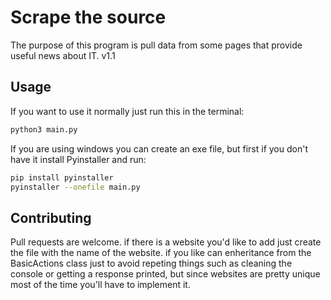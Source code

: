 # Scrape the source

The purpose of this program is pull data from some pages that provide useful news about IT.
v1.1


## Usage

If you want to use it normally just run this in the terminal:
```bash
python3 main.py
```

If you are using windows you can create an exe file, but first if you don't have it install Pyinstaller and run:

```bash
pip install pyinstaller
pyinstaller --onefile main.py
```

## Contributing
Pull requests are welcome. if there is a website you'd like to add just create the file with the name of the website. if you like can enheritance from the BasicActions class just to avoid repeting things such as cleaning the console or getting a response printed, but since websites are pretty unique most of the time you'll have to implement it.
